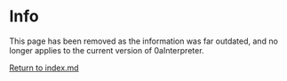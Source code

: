 # Info

This page has been removed as the information was far outdated, and no longer applies to the current version of 0aInterpreter.

[Return to index.md](https://0aoq.github.io/0aInterpreter/?md/index.md)

<br><br>